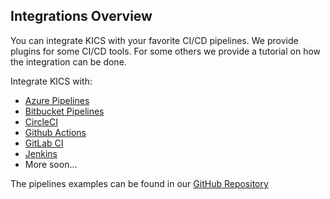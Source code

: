 ## Integrations Overview

You can integrate KICS with your favorite CI/CD pipelines.
We provide plugins for some CI/CD tools. For some others we provide a tutorial on how the integration can be done.

Integrate KICS with:

- [Azure Pipelines](integrations_azurepipelines.md)
- [Bitbucket Pipelines](integrations_bitbucketpipelines.md)
- [CircleCI](integrations_circleci.md)
- [Github Actions](integrations_ghactions.md)
- [GitLab CI](integrations_gitlabci.md)
- [Jenkins](integrations_jenkins.md)
- More soon...

The pipelines examples can be found in our [GitHub Repository](https://github.com/Checkmarx/kics/tree/master/examples)
